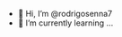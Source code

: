- 👋 Hi, I’m @rodrigosenna7
- 🌱 I’m currently learning ...

<!---
rodrigosenna7/rodrigosenna7 is a ✨ special ✨ repository because its `README.md` (this file) appears on your GitHub profile.
You can click the Preview link to take a look at your changes.
--->
